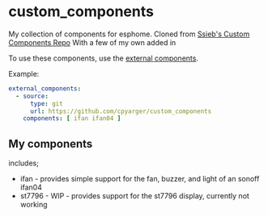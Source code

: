 # custom_components
My collection of components for esphome. Cloned from [Ssieb's Custom Components Repo](https://github.com/ssieb/custom_components) With a few of my own added in

To use these components, use the [external components](https://esphome.io/components/external_components.html).

Example:
```yaml
external_components:
  - source:
      type: git
      url: https://github.com/cpyarger/custom_components
    components: [ ifan ifan04 ]
```

## My components 

includes; 

* ifan - provides simple support for the fan, buzzer, and light of an sonoff ifan04
* st7796 - WIP - provides support for the st7796 display, currently not working